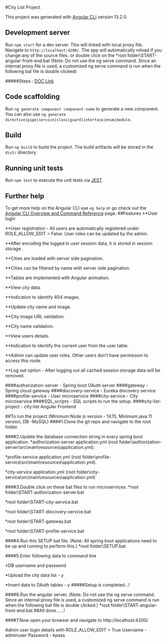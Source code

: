 #City List Project

This project was generated with [Angular CLI](https://github.com/angular/angular-cli) version 13.2.0.

## Development server

Run `npm start` for a dev server. This will linked with local proxy file. Navigate to `http://localhost:4200/`. The app will automatically reload if you change any of the source files.
or double click on the *root folder\START-angular-front-end.bat 
(Note: Do not use the ng serve command. Since an internal proxy file is used, a customized ng serve command is run when the following bat file is double clicked)

#####Steps : [DOC Link](https://docs.google.com/document/d/1A0mc-jemjc5s_qxwxvfG7FmCNLT5WsAd/edit?usp=sharing&ouid=113196560045382324668&rtpof=true&sd=true )

## Code scaffolding

Run `ng generate component component-name` to generate a new component. You can also use `ng generate directive|pipe|service|class|guard|interface|enum|module`.

## Build

Run `ng build` to build the project. The build artifacts will be stored in the `dist/` directory.

## Running unit tests

Run `npm test` to execute the unit tests via [JEST](https://jestjs.io/).

## Further help

To get more help on the Angular CLI use `ng help` or go check out the [Angular CLI Overview and Command Reference](https://angular.io/cli) page.
##Features
**User login

**User registration - All users are automatically registered under ROLE_ALLOW_EDIT = False. User roles can be updated by the admin.

**After encoding the logged in user session data,  it is stored in session storage .

**Cities are loaded with server side pagination.

**Cities can be filtered by name with server side pagination.

**Tables are implemented with Angular animation.

**View city data.

**Indication to identify 404 images.

**Update city name and image.

**City image URL validation.

**City name validation.

**View users details.

**Indication to identify the current user from the user table.

**Admin can update user roles. Other users don’t have permission to access this route.

**Log out option - After logging out all cached session storage data will be removed.


####authorization-server - Spring boot OAuth server
####gateway - Spring cloud gateway
####discovery-service - Eureka discovery service
####profile-service - User microservice
####city-service - City microservice
####SQL_scripts - SQL scripts to run the setup.
####city-list-project - city-list Angular Frontend

##To run the project
(Minimum Node js version - 14.15, Minimum java 11 version, DB -MySQL)
####1.Clone the git repo and navigate to the root folder.

####2.Update the database connection string in every spring boot application.
*authorization-server application.yml (root folder\authorization-server\src\main\resources\application.yml).

*profile-service application.yml (root folder\profile-service\src\main\resources\application.yml).

*city-service application.yml (root folder\city-service\src\main\resources\application.yml)

####3.Double click on these bat files to run microservices.
*root folder\START-authorization-server.bat

*root folder\START-city-service.bat

*root folder\START-discovery-service.bat

*root folder\START-gateway.bat

*root folder\START-profile-service.bat

####4.Run this SETUP bat file. (Note: All spring boot applications need to be up and running to perform this.)
*root folder\SETUP.bat

####5.Enter following data to command line

*DB username and password

*Upload the city data list - y

*Insert data to OAuth tables - y
#####Setup is completed...!

####6.Run the angular server. (Note: Do not use the ng serve command. Since an internal proxy file is used, a customized ng serve command is run when the following bat file is double clicked.)
*root folder\START-angular-front-end.bat
##All done……!

####7.Now open your browser and navigate to http://localhost:4200/

Admin user login details with ROLE_ALLOW_EDIT = True
Username - adminuser
Password - kpass
